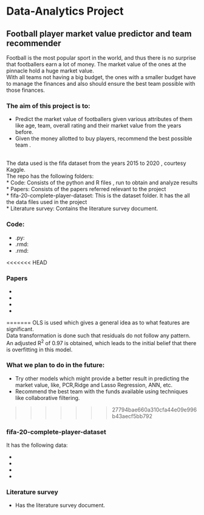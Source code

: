 # Data-Analytics Project
## Football player market value predictor and team recommender
Football is the most popular sport in the world, and thus there is no surprise that footballers earn a lot of money. The market value of the ones at the pinnacle hold a huge market value.<br>
With all teams not having a big budget, the ones with a smaller budget have to manage the finances and also should ensure the best team possible with those finances.<br>
### The aim of this project is to:
* Predict the market value of footballers given various attributes of them like age, team, overall rating and their market value from the years
before.
* Given the money allotted to buy players, recommend the best possible team .

<br>
The data used is the fifa dataset from the years 2015 to 2020 , courtesy Kaggle.
<br>
The repo has the following folders: <br>
* Code: Consists of the python and R files , run to obtain and analyze results<br>
* Papers: Consists of the papers referred relevant to the project<br>
* fifa-20-complete-player-dataset: This is the dataset folder. It has the all the data files used in the project<br> 
* Literature survey: Contains the literature survey document.<br>

### Code: <br>
* .py:<br>
* .rmd:<br>
* .rmd:<br>

<<<<<<< HEAD
### Papers
* <br>
* <br>
* <br>
* <br>
=======
OLS is used which gives a general idea as to what features are significant.<br>
Data transformation is done such that residuals do not follow any pattern.<br>
An adjusted R<sup>2</sup> of 0.97 is obtained, which leads to the initial belief that there is overfitting in this model.<br>

### What we plan to do in the future:

* Try other models which might provide a better result in predicting the market value, like, PCR,Ridge and Lasso Regression, ANN, etc.
* Recommend the best team with the funds available using techniques like collaborative filtering.
>>>>>>> 27794bae660a310cfa44e09e996b43aecf5bb792

### fifa-20-complete-player-dataset
It has the following data:<br>
* <br>
* <br>
* <br>
* <br>

### Literature survey
* Has the literature survey document. 
